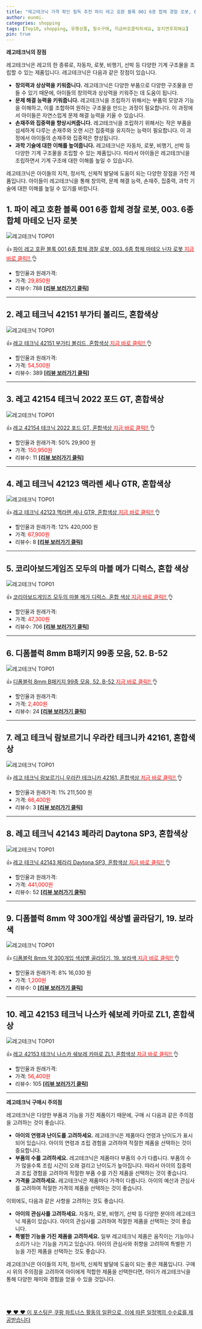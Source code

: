 ```yaml
---
title: "레고테크닉 가격 확인 필독 추천 파이 레고 호환 블록 001 6종 합체 경찰 로봇, 003. 6종 합체 마테오 닌자 로봇 비교 장점 구매가이드"
author: eunmi.
categories: shopping
tags: [Top10, shopping, 유행상품, 필수구매, 지금바로클릭하세요, 놓치면후회해요]
pin: true
---
```

**레고테크닉의 장점**

레고테크닉은 레고의 한 종류로, 자동차, 로봇, 비행기, 선박 등 다양한 기계 구조물을 조립할 수 있는 제품입니다. 레고테크닉은 다음과 같은 장점이 있습니다.

* **창의력과 상상력을 키워줍니다.** 레고테크닉은 다양한 부품으로 다양한 구조물을 만들 수 있기 때문에, 아이들의 창의력과 상상력을 키워주는 데 도움이 됩니다.
* **문제 해결 능력을 키워줍니다.** 레고테크닉을 조립하기 위해서는 부품의 모양과 기능을 이해하고, 이를 조합하여 원하는 구조물을 만드는 과정이 필요합니다. 이 과정에서 아이들은 자연스럽게 문제 해결 능력을 키울 수 있습니다.
* **손재주와 집중력을 향상시켜줍니다.** 레고테크닉을 조립하기 위해서는 작은 부품을 섬세하게 다루는 손재주와 오랜 시간 집중력을 유지하는 능력이 필요합니다. 이 과정에서 아이들의 손재주와 집중력은 향상됩니다.
* **과학 기술에 대한 이해를 높여줍니다.** 레고테크닉은 자동차, 로봇, 비행기, 선박 등 다양한 기계 구조물을 조립할 수 있는 제품입니다. 따라서 아이들은 레고테크닉을 조립하면서 기계 구조에 대한 이해를 높일 수 있습니다.

레고테크닉은 아이들의 지적, 정서적, 신체적 발달에 도움이 되는 다양한 장점을 가진 제품입니다. 아이들이 레고테크닉을 통해 창의력, 문제 해결 능력, 손재주, 집중력, 과학 기술에 대한 이해를 높일 수 있기를 바랍니다.

   

## 1. 파이 레고 호환 블록 001 6종 합체 경찰 로봇, 003. 6종 합체 마테오 닌자 로봇

![레고테크닉 TOP01](https://thumbnail10.coupangcdn.com/thumbnails/remote/230x230ex/image/vendor_inventory/e7fb/fa48419bf11176932feee045adec622f5c18fed010e4f6d6e5e078876b05.jpg)


👍 [파이 레고 호환 블록 001 6종 합체 경찰 로봇, 003. 6종 합체 마테오 닌자 로봇 <font color=red> 지금 바로 클릭!! </font> ](https://link.coupang.com/re/AFFSDP?lptag=AF3617701&subid=GithubCoopas&pageKey=2291900957&traceid=V0-153&itemId=3942780438&vendorItemId=82786841842) 👌 


- 할인율과 원래가격: 
- 가격: <span style='color:red'>29,850원</span>
- 리뷰수: 788  [**[리뷰 보러가기 클릭]**](https://link.coupang.com/re/AFFSDP?lptag=AF3617701&subid=GithubCoopas&pageKey=2291900957&traceid=V0-153&itemId=3942780438&vendorItemId=82786841842)

---


   

## 2. 레고 테크닉 42151 부가티 볼리드, 혼합색상

![레고테크닉 TOP01](https://thumbnail8.coupangcdn.com/thumbnails/remote/230x230ex/image/retail/images/2022/12/15/13/8/6fbb2c6d-9d2c-4a63-89fc-11dbc56787cb.png)


👍 [레고 테크닉 42151 부가티 볼리드, 혼합색상 <font color=red> 지금 바로 클릭!! </font> ](https://link.coupang.com/re/AFFSDP?lptag=AF3617701&subid=GithubCoopas&pageKey=6997057707&traceid=V0-153&itemId=17145516291&vendorItemId=84318286708) 👌 


- 할인율과 원래가격: 
- 가격: <span style='color:red'>54,500원</span>
- 리뷰수: 389  [**[리뷰 보러가기 클릭]**](https://link.coupang.com/re/AFFSDP?lptag=AF3617701&subid=GithubCoopas&pageKey=6997057707&traceid=V0-153&itemId=17145516291&vendorItemId=84318286708)

---


   

## 3. 레고 42154 테크닉 2022 포드 GT, 혼합색상

![레고테크닉 TOP01](https://thumbnail6.coupangcdn.com/thumbnails/remote/230x230ex/image/vendor_inventory/eb4d/4f94944e9d1a6c36a387ab5f967fe0a24bb6d1ce1f445d5f3b4178695b9e.jpg)


👍 [레고 42154 테크닉 2022 포드 GT, 혼합색상 <font color=red> 지금 바로 클릭!! </font> ](https://link.coupang.com/re/AFFSDP?lptag=AF3617701&subid=GithubCoopas&pageKey=7134019446&traceid=V0-153&itemId=17895857668&vendorItemId=86715668095) 👌 


- 할인율과 원래가격: 50%  29,900   원
- 가격: <span style='color:red'>150,950원</span>
- 리뷰수: 11  [**[리뷰 보러가기 클릭]**](https://link.coupang.com/re/AFFSDP?lptag=AF3617701&subid=GithubCoopas&pageKey=7134019446&traceid=V0-153&itemId=17895857668&vendorItemId=86715668095)

---


   

## 4. 레고 테크닉 42123 맥라렌 세나 GTR, 혼합색상

![레고테크닉 TOP01](https://thumbnail10.coupangcdn.com/thumbnails/remote/230x230ex/image/vendor_inventory/da90/d739c49877d41e26cd1e385fcd1b4153acc06af1b5c2493e7cf0584a7536.png)


👍 [레고 테크닉 42123 맥라렌 세나 GTR, 혼합색상 <font color=red> 지금 바로 클릭!! </font> ](https://link.coupang.com/re/AFFSDP?lptag=AF3617701&subid=GithubCoopas&pageKey=4906020162&traceid=V0-153&itemId=6401964885&vendorItemId=81566148261) 👌 


- 할인율과 원래가격: 12%  420,000   원
- 가격: <span style='color:red'>67,900원</span>
- 리뷰수: 8  [**[리뷰 보러가기 클릭]**](https://link.coupang.com/re/AFFSDP?lptag=AF3617701&subid=GithubCoopas&pageKey=4906020162&traceid=V0-153&itemId=6401964885&vendorItemId=81566148261)

---


   

## 5. 코리아보드게임즈 모두의 마블 메가 디럭스, 혼합 색상

![레고테크닉 TOP01](https://thumbnail10.coupangcdn.com/thumbnails/remote/230x230ex/image/retail/images/1638642193229754-33dda434-cc26-4adf-93b3-f65903cc4c39.png)


👍 [코리아보드게임즈 모두의 마블 메가 디럭스, 혼합 색상 <font color=red> 지금 바로 클릭!! </font> ](https://link.coupang.com/re/AFFSDP?lptag=AF3617701&subid=GithubCoopas&pageKey=181930198&traceid=V0-153&itemId=521199447&vendorItemId=4347266628) 👌 


- 할인율과 원래가격: 
- 가격: <span style='color:red'>47,300원</span>
- 리뷰수: 706  [**[리뷰 보러가기 클릭]**](https://link.coupang.com/re/AFFSDP?lptag=AF3617701&subid=GithubCoopas&pageKey=181930198&traceid=V0-153&itemId=521199447&vendorItemId=4347266628)

---


   

## 6. 디폼블럭 8mm B패키지 99종 모음, 52. B-52

![레고테크닉 TOP01](https://thumbnail8.coupangcdn.com/thumbnails/remote/230x230ex/image/vendor_inventory/b868/bd7bc34d8ac5d2545cc6be1843e9bdabc8c238cfd8a0cfeb6ecf3bd8298f.jpg)


👍 [디폼블럭 8mm B패키지 99종 모음, 52. B-52 <font color=red> 지금 바로 클릭!! </font> ](https://link.coupang.com/re/AFFSDP?lptag=AF3617701&subid=GithubCoopas&pageKey=6273153573&traceid=V0-153&itemId=12840766682&vendorItemId=80106352208) 👌 


- 할인율과 원래가격: 
- 가격: <span style='color:red'>2,400원</span>
- 리뷰수: 24  [**[리뷰 보러가기 클릭]**](https://link.coupang.com/re/AFFSDP?lptag=AF3617701&subid=GithubCoopas&pageKey=6273153573&traceid=V0-153&itemId=12840766682&vendorItemId=80106352208)

---


   

## 7. 레고 테크닉 람보르기니 우라칸 테크니카 42161, 혼합색상

![레고테크닉 TOP01](https://thumbnail6.coupangcdn.com/thumbnails/remote/230x230ex/image/retail/images/80021014810746-5a234c5d-76ec-4d79-83e1-ea721fd3915e.png)


👍 [레고 테크닉 람보르기니 우라칸 테크니카 42161, 혼합색상 <font color=red> 지금 바로 클릭!! </font> ](https://link.coupang.com/re/AFFSDP?lptag=AF3617701&subid=GithubCoopas&pageKey=7471370324&traceid=V0-153&itemId=19496163859&vendorItemId=86605728030) 👌 


- 할인율과 원래가격: 1%  211,500   원
- 가격: <span style='color:red'>66,400원</span>
- 리뷰수: 3  [**[리뷰 보러가기 클릭]**](https://link.coupang.com/re/AFFSDP?lptag=AF3617701&subid=GithubCoopas&pageKey=7471370324&traceid=V0-153&itemId=19496163859&vendorItemId=86605728030)

---


   

## 8. 레고 테크닉 42143 페라리 Daytona SP3, 혼합색상

![레고테크닉 TOP01](https://thumbnail7.coupangcdn.com/thumbnails/remote/230x230ex/image/retail/images/2022/08/09/11/0/cc1739bc-fb13-49c1-9d29-c975843f3ec0.png)


👍 [레고 테크닉 42143 페라리 Daytona SP3, 혼합색상 <font color=red> 지금 바로 클릭!! </font> ](https://link.coupang.com/re/AFFSDP?lptag=AF3617701&subid=GithubCoopas&pageKey=6696969746&traceid=V0-153&itemId=15497350005&vendorItemId=82716688142) 👌 


- 할인율과 원래가격: 
- 가격: <span style='color:red'>441,000원</span>
- 리뷰수: 52  [**[리뷰 보러가기 클릭]**](https://link.coupang.com/re/AFFSDP?lptag=AF3617701&subid=GithubCoopas&pageKey=6696969746&traceid=V0-153&itemId=15497350005&vendorItemId=82716688142)

---


   

## 9. 디폼블럭 8mm 약 300개입 색상별 골라담기, 19. 보라색

![레고테크닉 TOP01](https://thumbnail7.coupangcdn.com/thumbnails/remote/230x230ex/image/vendor_inventory/9e6b/72f68234160182b8782375d5c69746e1007baebd5a7159b1605fac1e7afa.jpg)


👍 [디폼블럭 8mm 약 300개입 색상별 골라담기, 19. 보라색 <font color=red> 지금 바로 클릭!! </font> ](https://link.coupang.com/re/AFFSDP?lptag=AF3617701&subid=GithubCoopas&pageKey=6458380437&traceid=V0-153&itemId=14046327114&vendorItemId=80022573144) 👌 


- 할인율과 원래가격: 8%  16,030   원
- 가격: <span style='color:red'>1,200원</span>
- 리뷰수: 0  [**[리뷰 보러가기 클릭]**](https://link.coupang.com/re/AFFSDP?lptag=AF3617701&subid=GithubCoopas&pageKey=6458380437&traceid=V0-153&itemId=14046327114&vendorItemId=80022573144)

---


   

## 10. 레고 42153 테크닉 나스카 쉐보레 카마로 ZL1, 혼합색상

![레고테크닉 TOP01](https://thumbnail8.coupangcdn.com/thumbnails/remote/230x230ex/image/rs_quotation_api/u5i28rme/7d1304ce2f884d37a505be411a6c8c62.png)


👍 [레고 42153 테크닉 나스카 쉐보레 카마로 ZL1, 혼합색상 <font color=red> 지금 바로 클릭!! </font> ](https://link.coupang.com/re/AFFSDP?lptag=AF3617701&subid=GithubCoopas&pageKey=7134019627&traceid=V0-153&itemId=17895858328&vendorItemId=85058733804) 👌 


- 할인율과 원래가격: 
- 가격: <span style='color:red'>56,400원</span>
- 리뷰수: 105  [**[리뷰 보러가기 클릭]**](https://link.coupang.com/re/AFFSDP?lptag=AF3617701&subid=GithubCoopas&pageKey=7134019627&traceid=V0-153&itemId=17895858328&vendorItemId=85058733804)

---
**레고테크닉 구매시 주의점**

레고테크닉은 다양한 부품과 기능을 가진 제품이기 때문에, 구매 시 다음과 같은 주의점을 고려하는 것이 좋습니다.

* **아이의 연령과 난이도를 고려하세요.** 레고테크닉은 제품마다 연령과 난이도가 표시되어 있습니다. 아이의 연령과 조립 경험을 고려하여 적절한 제품을 선택하는 것이 중요합니다.
* **부품의 수를 고려하세요.** 레고테크닉은 제품마다 부품의 수가 다릅니다. 부품의 수가 많을수록 조립 시간이 오래 걸리고 난이도가 높아집니다. 따라서 아이의 집중력과 조립 경험을 고려하여 적절한 부품 수를 가진 제품을 선택하는 것이 좋습니다.
* **가격을 고려하세요.** 레고테크닉은 제품마다 가격이 다릅니다. 아이의 예산과 관심사를 고려하여 적절한 가격의 제품을 선택하는 것이 좋습니다.

이외에도, 다음과 같은 사항을 고려하는 것도 좋습니다.

* **아이의 관심사를 고려하세요.** 자동차, 로봇, 비행기, 선박 등 다양한 분야의 레고테크닉 제품이 있습니다. 아이의 관심사를 고려하여 적절한 제품을 선택하는 것이 좋습니다.
* **특별한 기능을 가진 제품을 고려하세요.** 일부 레고테크닉 제품은 움직이는 기능이나 소리가 나는 기능을 가지고 있습니다. 아이의 관심사와 취향을 고려하여 특별한 기능을 가진 제품을 선택하는 것도 좋습니다.

레고테크닉은 아이들의 지적, 정서적, 신체적 발달에 도움이 되는 좋은 제품입니다. 구매 시 위의 주의점을 고려하여 아이에게 적합한 제품을 선택한다면, 아이가 레고테크닉을 통해 다양한 재미와 경험을 얻을 수 있을 것입니다.<br><br><br><br><br> [ ❤ ❤ ❤ 이 포스팅은 쿠팡 파트너스 활동의 일환으로, 이에 따른 일정액의 수수료를 제공받습니다](https://link.coupang.com/a/bcEFyh)